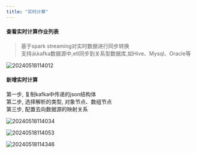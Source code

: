 ```yaml
---
title: "实时计算"
---
```


#### 查看实时计算作业列表

> 基于spark streaming对实时数据进行同步转换 <br/>
> 支持从kafka数据源中,etl同步到关系型数据库,如Hive、Mysql、Oracle等

![20240518114012](https://img.isxcode.com/picgo/20240518114012.png)

#### 新增实时计算

第一步, 复制kafka中传递的json结构体 <br/>
第二步, 选择解析的类型, 对象节点、数组节点 <br/>
第三步, 配置去向数据源的映射关系

![20240518114034](https://img.isxcode.com/picgo/20240518114034.png)

![20240518114053](https://img.isxcode.com/picgo/20240518114053.png)

![20240518114346](https://img.isxcode.com/picgo/20240518114346.png)

